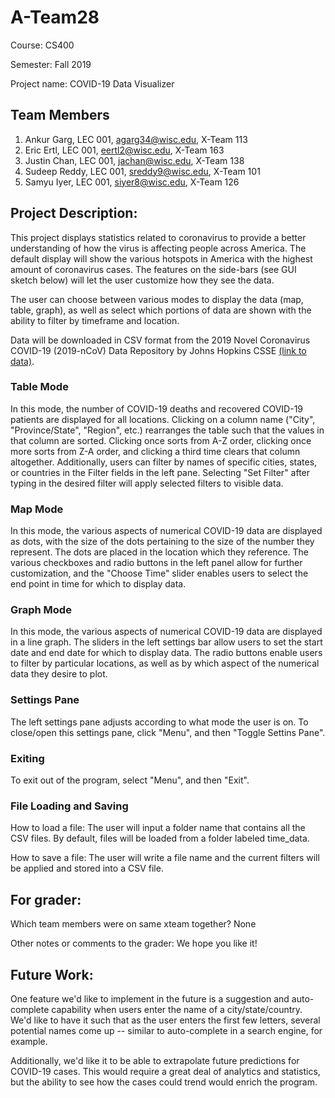 # A-Team28

Course: CS400

Semester: Fall 2019

Project name: COVID-19 Data Visualizer

## Team Members

1. Ankur Garg, LEC 001, agarg34@wisc.edu, X-Team 113
2. Eric Ertl, LEC 001, eertl2@wisc.edu,  X-Team 163
3. Justin Chan, LEC 001, jachan@wisc.edu,  X-Team 138
4. Sudeep Reddy, LEC 001, sreddy9@wisc.edu,  X-Team 101
5. Samyu Iyer, LEC 001, siyer8@wisc.edu,  X-Team 126

## Project Description:

This project displays statistics related to coronavirus to provide a better understanding of how the virus is affecting people across America. The default display will show the various hotspots in America with the highest amount of coronavirus cases. The features on the side-bars (see GUI sketch below) will let the user customize how they see the data.

The user can choose between various modes to display the data (map, table, graph), as well as select which portions of data are shown with the ability to filter by timeframe and location.

Data will be downloaded in CSV format from the 2019 Novel Coronavirus COVID-19 (2019-nCoV) Data Repository by Johns Hopkins CSSE [(link to data)](https://github.com/CSSEGISandData/COVID-19).

### Table Mode

In this mode, the number of COVID-19 deaths and recovered COVID-19 patients are displayed for all locations. Clicking on a column name ("City", "Province/State", "Region", etc.) rearranges the table such that the values in that column are sorted. Clicking once sorts from A-Z order, clicking once more sorts from Z-A order, and clicking a third time clears that column altogether. Additionally, users can filter by names of specific cities, states, or countries in the Filter fields in the left pane. Selecting "Set Filter" after typing in the desired filter will apply selected filters to visible data. 

### Map Mode

In this mode, the various aspects of numerical COVID-19 data are displayed as dots, with the size of the dots pertaining to the size of the number they represent. The dots are placed in the location which they reference. The various checkboxes and radio buttons in the left panel allow for further customization, and the "Choose Time" slider enables users to select the end point in time for which to display data. 

### Graph Mode

In this mode, the various aspects of numerical COVID-19 data are displayed in a line graph. The sliders in the left settings bar allow users to set the start date and end date for which to display data. The radio buttons enable users to filter by particular locations, as well as by which aspect of the numerical data they desire to plot.

### Settings Pane
The left settings pane adjusts according to what mode the user is on. To close/open this settings pane, click "Menu", and then "Toggle Settins Pane". 

### Exiting
To exit out of the program, select "Menu", and then "Exit". 

### File Loading and Saving

How to load a file: The user will input a folder name that contains all the CSV files. By default, files will be loaded from a folder labeled time_data.

How to save a file: The user will write a file name and the current filters will be applied and stored into a CSV file.

## For grader:

Which team members were on same xteam together?
None

Other notes or comments to the grader:
We hope you like it!

## Future Work:

One feature we'd like to implement in the future is a suggestion and auto-complete capability when users enter the name of a city/state/country. We'd like to have it such that as the user enters the first few letters, several potential names come up -- similar to auto-complete in a search engine, for example. 

Additionally, we'd like it to be able to extrapolate future predictions for COVID-19 cases. This would require a great deal of analytics and statistics, but the ability to see how the cases could trend would enrich the program. 
